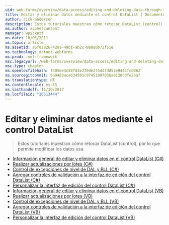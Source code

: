 ```yaml
---
uid: web-forms/overview/data-access/editing-and-deleting-data-through-the-datalist/index
title: Editar y eliminar datos mediante el control DataList | Documentos de Microsoft
author: rick-anderson
description: Estos tutoriales muestran cómo retocar DataList (control), por lo que permite modificar los datos usa.
ms.author: aspnetcontent
manager: wpickett
ms.date: 10/05/2011
ms.topic: article
ms.assetid: a6f02826-428a-49b1-ab2c-8e080b72f51e
ms.technology: dotnet-webforms
ms.prod: .net-framework
msc.legacyurl: /web-forms/overview/data-access/editing-and-deleting-data-through-the-datalist
msc.type: chapter
ms.openlocfilehash: f4056e4c88fd3e270de275dd7dd52e944cfc0862
ms.sourcegitcommit: 9a9483aceb34591c97451997036a9120c3fe2baf
ms.translationtype: HT
ms.contentlocale: es-ES
ms.lasthandoff: 11/10/2017
ms.locfileid: "26513444"
---
```

<a name="editing-and-deleting-data-through-the-datalist"></a>Editar y eliminar datos mediante el control DataList
====================
> Estos tutoriales muestran cómo retocar DataList (control), por lo que permite modificar los datos usa.


- [Información general de editar y eliminar datos en el control DataList (C#)](an-overview-of-editing-and-deleting-data-in-the-datalist-cs.md)
- [Realizar actualizaciones por lotes (C#)](performing-batch-updates-cs.md)
- [Control de excepciones de nivel de DAL y BLL (C#)](handling-bll-and-dal-level-exceptions-cs.md)
- [Agregar controles de validación a la interfaz de edición del control DataList (C#)](adding-validation-controls-to-the-datalist-s-editing-interface-cs.md)
- [Personalizar la interfaz de edición del control DataList (C#)](customizing-the-datalist-s-editing-interface-cs.md)
- [Información general de editar y eliminar datos en el control DataList (VB)](an-overview-of-editing-and-deleting-data-in-the-datalist-vb.md)
- [Realizar actualizaciones por lotes (VB)](performing-batch-updates-vb.md)
- [Control de excepciones de nivel de DAL y BLL (VB)](handling-bll-and-dal-level-exceptions-vb.md)
- [Agregar controles de validación a la interfaz de edición del control DataList (VB)](adding-validation-controls-to-the-datalist-s-editing-interface-vb.md)
- [Personalizar la interfaz de edición del control DataList (VB)](customizing-the-datalist-s-editing-interface-vb.md)
